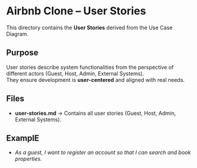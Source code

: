 # Airbnb Clone – User Stories

This directory contains the **User Stories** derived from the Use Case Diagram.

##  Purpose
User stories describe system functionalities from the perspective of different actors (Guest, Host, Admin, External Systems).  
They ensure development is **user-centered** and aligned with real needs.

##  Files
- **user-stories.md** → Contains all user stories (Guest, Host, Admin, External Systems).

##  ExamplE

- *As a guest, I want to register an account so that I can search and book properties.*
